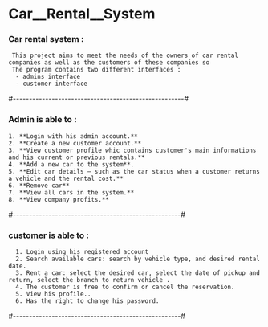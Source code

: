 # Car__Rental__System
### Car rental system : 
     This project aims to meet the needs of the owners of car rental companies as well as the customers of these companies so
     The program contains two different interfaces :
      - admins interface 
      - customer interface
     
#-----------------------------------------------------#

### Admin is able to :
    1. **Login with his admin account.**
    2. **Create a new customer account.**
    3. **View customer profile whic contains customer's main informations and his current or previous rentals.**
    4. **Add a new car to the system**.
    5. **Edit car details – such as the car status when a customer returns a vehicle and the rental cost.**
    6. **Remove car** 
    7. **View all cars in the system.**
    8. **View company profits.**
 
 #----------------------------------------------------#
 
 ### customer is able to :
      1. Login using his registered account
      2. Search available cars: search by vehicle type, and desired rental date.
      3. Rent a car: select the desired car, select the date of pickup and return, select the branch to return vehicle .
      4. The customer is free to confirm or cancel the reservation.
      5. View his profile..
      6. Has the right to change his password.
      
#----------------------------------------------------#
     
